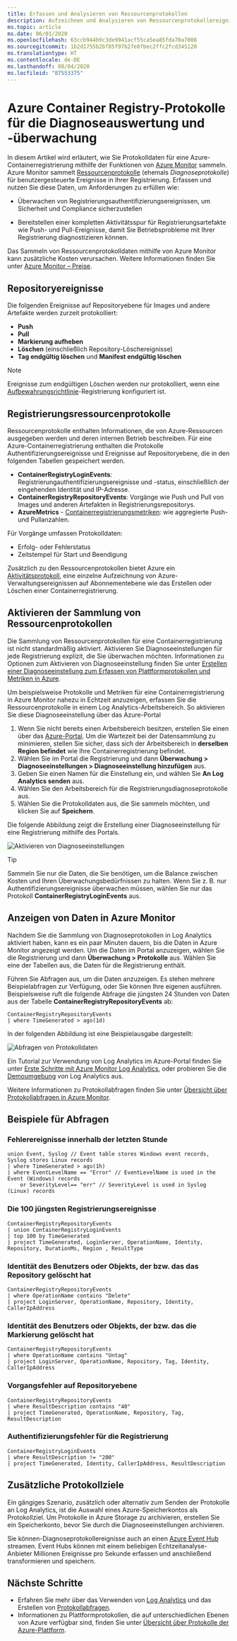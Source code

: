```yaml
---
title: Erfassen und Analysieren von Ressourcenprotokollen
description: Aufzeichnen und Analysieren von Ressourcenprotokollereignissen für Azure Container Registry wie Authentifizierung, Imagepush und Imagepull.
ms.topic: article
ms.date: 06/01/2020
ms.openlocfilehash: 63ccb944b9c3de9941acf55ca5ea85fda70a7008
ms.sourcegitcommit: 1b2d1755b2bf85f97b27e8fbec2ffc2fcd345120
ms.translationtype: HT
ms.contentlocale: de-DE
ms.lasthandoff: 08/04/2020
ms.locfileid: "87553375"
---
```

# <a name="azure-container-registry-logs-for-diagnostic-evaluation-and-auditing"></a>Azure Container Registry-Protokolle für die Diagnoseauswertung und -überwachung

In diesem Artikel wird erläutert, wie Sie Protokolldaten für eine Azure-Containerregistrierung mithilfe der Funktionen von [Azure Monitor](../azure-monitor/overview.md) sammeln. Azure Monitor sammelt [Ressourcenprotokolle](../azure-monitor/platform/platform-logs-overview.md) (ehemals *Diagnoseprotokolle*) für benutzergesteuerte Ereignisse in Ihrer Registrierung. Erfassen und nutzen Sie diese Daten, um Anforderungen zu erfüllen wie:

* Überwachen von Registrierungsauthentifizierungsereignissen, um Sicherheit und Compliance sicherzustellen 

* Bereitstellen einer kompletten Aktivitätsspur für Registrierungsartefakte wie Push- und Pull-Ereignisse, damit Sie Betriebsprobleme mit Ihrer Registrierung diagnostizieren können. 

Das Sammeln von Ressourcenprotokolldaten mithilfe von Azure Monitor kann zusätzliche Kosten verursachen. Weitere Informationen finden Sie unter [Azure Monitor – Preise](https://azure.microsoft.com/pricing/details/monitor/). 

## <a name="repository-events"></a>Repositoryereignisse

Die folgenden Ereignisse auf Repositoryebene für Images und andere Artefakte werden zurzeit protokolliert:

* **Push**
* **Pull**
* **Markierung aufheben**
* **Löschen** (einschließlich Repository-Löschereignisse)
* **Tag endgültig löschen** und **Manifest endgültig löschen**

> [!NOTE]
> Ereignisse zum endgültigen Löschen werden nur protokolliert, wenn eine [Aufbewahrungsrichtlinie](container-registry-retention-policy.md)-Registrierung konfiguriert ist.

## <a name="registry-resource-logs"></a>Registrierungsressourcenprotokolle

Ressourcenprotokolle enthalten Informationen, die von Azure-Ressourcen ausgegeben werden und deren internen Betrieb beschreiben. Für eine Azure-Containerregistrierung enthalten die Protokolle Authentifizierungsereignisse und Ereignisse auf Repositoryebene, die in den folgenden Tabellen gespeichert werden. 

* **ContainerRegistryLoginEvents**: Registrierungauthentifizierungsereignisse und -status, einschließlich der eingehenden Identität und IP-Adresse.
* **ContainerRegistryRepositoryEvents**: Vorgänge wie Push und Pull von Images und anderen Artefakten in Registrierungsrepositorys.
* **AzureMetrics** - [Containerregistrierungsmetriken](../azure-monitor/platform/metrics-supported.md#microsoftcontainerregistryregistries): wie aggregierte Push- und Pullanzahlen.

Für Vorgänge umfassen Protokolldaten:
  * Erfolg- oder Fehlerstatus
  * Zeitstempel für Start und Beendigung

Zusätzlich zu den Ressourcenprotokollen bietet Azure ein [Aktivitätsprotokoll](../azure-monitor/platform/platform-logs-overview.md), eine einzelne Aufzeichnung von Azure-Verwaltungsereignissen auf Abonnementebene wie das Erstellen oder Löschen einer Containerregistrierung.

## <a name="enable-collection-of-resource-logs"></a>Aktivieren der Sammlung von Ressourcenprotokollen

Die Sammlung von Ressourcenprotokollen für eine Containerregistrierung ist nicht standardmäßig aktiviert. Aktivieren Sie Diagnoseeinstellungen für jede Registrierung explizit, die Sie überwachen möchten. Informationen zu Optionen zum Aktivieren von Diagnoseeinstellung finden Sie unter [Erstellen einer Diagnoseeinstellung zum Erfassen von Plattformprotokollen und Metriken in Azure](../azure-monitor/platform/diagnostic-settings.md).

Um beispielsweise Protokolle und Metriken für eine Containerregistrierung in Azure Monitor nahezu in Echtzeit anzuzeigen, erfassen Sie die Ressourcenprotokolle in einem Log Analytics-Arbeitsbereich. So aktivieren Sie diese Diagnoseeinstellung über das Azure-Portal

1. Wenn Sie nicht bereits einen Arbeitsbereich besitzen, erstellen Sie einen über das [Azure-Portal](../azure-monitor/learn/quick-create-workspace.md). Um die Wartezeit bei der Datensammlung zu minimieren, stellen Sie sicher, dass sich der Arbeitsbereich in **derselben Region befindet** wie Ihre Containerregistrierung befindet.
1. Wählen Sie im Portal die Registrierung und dann **Überwachung > Diagnoseeinstellungen > Diagnoseeinstellung hinzufügen** aus.
1. Geben Sie einen Namen für die Einstellung ein, und wählen Sie **An Log Analytics senden** aus.
1. Wählen Sie den Arbeitsbereich für die Registrierungsdiagnoseprotokolle aus.
1. Wählen Sie die Protokolldaten aus, die Sie sammeln möchten, und klicken Sie auf **Speichern**.

Die folgende Abbildung zeigt die Erstellung einer Diagnoseeinstellung für eine Registrierung mithilfe des Portals.

![Aktivieren von Diagnoseeinstellungen](media/container-registry-diagnostics-audit-logs/diagnostic-settings.png)

> [!TIP]
> Sammeln Sie nur die Daten, die Sie benötigen, um die Balance zwischen Kosten und Ihren Überwachungsbedürfnissen zu halten. Wenn Sie z. B. nur Authentifizierungsereignisse überwachen müssen, wählen Sie nur das Protokoll **ContainerRegistryLoginEvents** aus. 

## <a name="view-data-in-azure-monitor"></a>Anzeigen von Daten in Azure Monitor

Nachdem Sie die Sammlung von Diagnoseprotokollen in Log Analytics aktiviert haben, kann es ein paar Minuten dauern, bis die Daten in Azure Monitor angezeigt werden. Um die Daten im Portal anzuzeigen, wählen Sie die Registrierung und dann **Überwachung > Protokolle** aus. Wählen Sie eine der Tabellen aus, die Daten für die Registrierung enthält. 

Führen Sie Abfragen aus, um die Daten anzuzeigen. Es stehen mehrere Beispielabfragen zur Verfügung, oder Sie können Ihre eigenen ausführen. Beispielsweise ruft die folgende Abfrage die jüngsten 24 Stunden von Daten aus der Tabelle **ContainerRegistryRepositoryEvents** ab:

```Kusto
ContainerRegistryRepositoryEvents
| where TimeGenerated > ago(1d) 
```

In der folgenden Abbildung ist eine Beispielausgabe dargestellt:

![Abfragen von Protokolldaten](media/container-registry-diagnostics-audit-logs/azure-monitor-query.png)

Ein Tutorial zur Verwendung von Log Analytics im Azure-Portal finden Sie unter [Erste Schritte mit Azure Monitor Log Analytics](../azure-monitor/log-query/get-started-portal.md), oder probieren Sie die [Demoumgebung](https://portal.loganalytics.io/demo) von Log Analytics aus. 

Weitere Informationen zu Protokollabfragen finden Sie unter [Übersicht über Protokollabfragen in Azure Monitor](../azure-monitor/log-query/log-query-overview.md).

## <a name="query-examples"></a>Beispiele für Abfragen

### <a name="error-events-from-the-last-hour"></a>Fehlerereignisse innerhalb der letzten Stunde

```Kusto
union Event, Syslog // Event table stores Windows event records, Syslog stores Linux records
| where TimeGenerated > ago(1h)
| where EventLevelName == "Error" // EventLevelName is used in the Event (Windows) records
    or SeverityLevel== "err" // SeverityLevel is used in Syslog (Linux) records
```

### <a name="100-most-recent-registry-events"></a>Die 100 jüngsten Registrierungsereignisse

```Kusto
ContainerRegistryRepositoryEvents
| union ContainerRegistryLoginEvents
| top 100 by TimeGenerated
| project TimeGenerated, LoginServer, OperationName, Identity, Repository, DurationMs, Region , ResultType
```

### <a name="identity-of-user-or-object-that-deleted-repository"></a>Identität des Benutzers oder Objekts, der bzw. das das Repository gelöscht hat

```Kusto
ContainerRegistryRepositoryEvents
| where OperationName contains "Delete"
| project LoginServer, OperationName, Repository, Identity, CallerIpAddress
```

### <a name="identity-of-user-or-object-that-deleted-tag"></a>Identität des Benutzers oder Objekts, der bzw. das die Markierung gelöscht hat

```Kusto
ContainerRegistryRepositoryEvents
| where OperationName contains "Untag"
| project LoginServer, OperationName, Repository, Tag, Identity, CallerIpAddress
```

### <a name="repository-level-operation-failures"></a>Vorgangsfehler auf Repositoryebene

```kusto
ContainerRegistryRepositoryEvents 
| where ResultDescription contains "40"
| project TimeGenerated, OperationName, Repository, Tag, ResultDescription
```

### <a name="registry-authentication-failures"></a>Authentifizierungsfehler für die Registrierung

```kusto
ContainerRegistryLoginEvents 
| where ResultDescription != "200"
| project TimeGenerated, Identity, CallerIpAddress, ResultDescription
```


## <a name="additional-log-destinations"></a>Zusätzliche Protokollziele

Ein gängiges Szenario, zusätzlich oder alternativ zum Senden der Protokolle an Log Analytics, ist die Auswahl eines Azure-Speicherkontos als Protokollziel. Um Protokolle in Azure Storage zu archivieren, erstellen Sie ein Speicherkonto, bevor Sie durch die Diagnoseeinstellungen archivieren.

Sie können-Diagnoseprotokollereignisse auch an einen [Azure Event Hub](../event-hubs/event-hubs-about.md) streamen. Event Hubs können mit einem beliebigen Echtzeitanalyse-Anbieter Millionen Ereignisse pro Sekunde erfassen und anschließend transformieren und speichern. 

## <a name="next-steps"></a>Nächste Schritte

* Erfahren Sie mehr über das Verwenden von [Log Analytics](../azure-monitor/log-query/get-started-portal.md) und das Erstellen von [Protokollabfragen](../azure-monitor/log-query/get-started-queries.md).
* Informationen zu Plattformprotokollen, die auf unterschiedlichen Ebenen von Azure verfügbar sind, finden Sie unter [Übersicht über Protokolle der Azure-Plattform](../azure-monitor/platform/platform-logs-overview.md).
